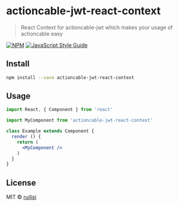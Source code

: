 # actioncable-jwt-react-context

> React Context for actioncable-jwt which makes your usage of actioncable easy

[![NPM](https://img.shields.io/npm/v/actioncable-jwt-react-context.svg)](https://www.npmjs.com/package/actioncable-jwt-react-context) [![JavaScript Style Guide](https://img.shields.io/badge/code_style-standard-brightgreen.svg)](https://standardjs.com)

## Install

```bash
npm install --save actioncable-jwt-react-context
```

## Usage

```jsx
import React, { Component } from 'react'

import MyComponent from 'actioncable-jwt-react-context'

class Example extends Component {
  render () {
    return (
      <MyComponent />
    )
  }
}
```

## License

MIT © [ruilisi](https://github.com/ruilisi)
